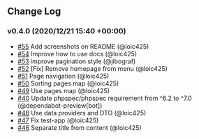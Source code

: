 ## Change Log

### v0.4.0 (2020/12/21 15:40 +00:00)
- [#55](https://github.com/mobizel/markdown-docs-bundle/pull/55) Add screenshots on README (@loic425)
- [#54](https://github.com/mobizel/markdown-docs-bundle/pull/54) Improve how to use docs (@loic425)
- [#53](https://github.com/mobizel/markdown-docs-bundle/pull/53) improve pagination style (@jibograf)
- [#52](https://github.com/mobizel/markdown-docs-bundle/pull/52) [Fix] Remove homepage from menu (@loic425)
- [#51](https://github.com/mobizel/markdown-docs-bundle/pull/51) Page navigation (@loic425)
- [#50](https://github.com/mobizel/markdown-docs-bundle/pull/50) Sorting pages map (@loic425)
- [#49](https://github.com/mobizel/markdown-docs-bundle/pull/49) Use pages map (@loic425)
- [#40](https://github.com/mobizel/markdown-docs-bundle/pull/40) Update phpspec/phpspec requirement from ^6.2 to ^7.0 (@dependabot-preview[bot])
- [#48](https://github.com/mobizel/markdown-docs-bundle/pull/48) Use data providers and DTO (@loic425)
- [#47](https://github.com/mobizel/markdown-docs-bundle/pull/47) Fix test-app (@loic425)
- [#46](https://github.com/mobizel/markdown-docs-bundle/pull/46) Separate title from content (@loic425)
